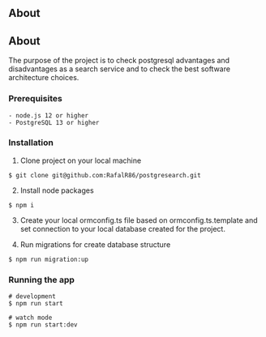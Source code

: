 ## About <a name = "about"></a>
## About <a name = "about"></a>

The purpose of the project is to check postgresql advantages and disadvantages as a search service and to check the best software architecture choices.

### Prerequisites

```
- node.js 12 or higher
- PostgreSQL 13 or higher
```

### Installation

1) Clone project on your local machine
```
$ git clone git@github.com:RafalR86/postgresearch.git
```

2) Install node packages
```
$ npm i
```
3) Create your local ormconfig.ts file based on ormconfig.ts.template and set connection to your local database created
for the project.

4) Run migrations for create database structure
```
$ npm run migration:up
```

### Running the app
```
# development
$ npm run start

# watch mode
$ npm run start:dev
```